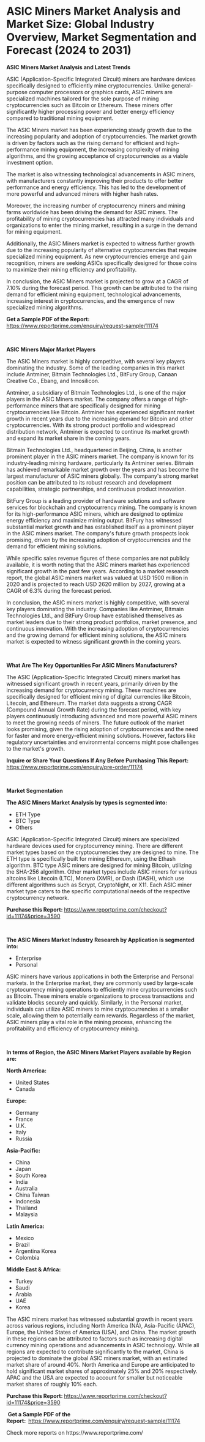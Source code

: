 <p><h1>ASIC Miners Market Analysis and Market Size: Global Industry Overview, Market Segmentation and Forecast (2024 to 2031)</h1></p><p><strong>ASIC Miners Market Analysis and Latest Trends</strong></p>
<p><p>ASIC (Application-Specific Integrated Circuit) miners are hardware devices specifically designed to efficiently mine cryptocurrencies. Unlike general-purpose computer processors or graphics cards, ASIC miners are specialized machines tailored for the sole purpose of mining cryptocurrencies such as Bitcoin or Ethereum. These miners offer significantly higher processing power and better energy efficiency compared to traditional mining equipment.</p><p>The ASIC Miners market has been experiencing steady growth due to the increasing popularity and adoption of cryptocurrencies. The market growth is driven by factors such as the rising demand for efficient and high-performance mining equipment, the increasing complexity of mining algorithms, and the growing acceptance of cryptocurrencies as a viable investment option.</p><p>The market is also witnessing technological advancements in ASIC miners, with manufacturers constantly improving their products to offer better performance and energy efficiency. This has led to the development of more powerful and advanced miners with higher hash rates.</p><p>Moreover, the increasing number of cryptocurrency miners and mining farms worldwide has been driving the demand for ASIC miners. The profitability of mining cryptocurrencies has attracted many individuals and organizations to enter the mining market, resulting in a surge in the demand for mining equipment.</p><p>Additionally, the ASIC Miners market is expected to witness further growth due to the increasing popularity of alternative cryptocurrencies that require specialized mining equipment. As new cryptocurrencies emerge and gain recognition, miners are seeking ASICs specifically designed for those coins to maximize their mining efficiency and profitability.</p><p>In conclusion, the ASIC Miners market is projected to grow at a CAGR of 7.10% during the forecast period. This growth can be attributed to the rising demand for efficient mining equipment, technological advancements, increasing interest in cryptocurrencies, and the emergence of new specialized mining algorithms.</p></p>
<p><strong>Get a Sample PDF of the Report:&nbsp;</strong> <a href="https://www.reportprime.com/enquiry/request-sample/11174">https://www.reportprime.com/enquiry/request-sample/11174</a></p>
<p>&nbsp;</p>
<p><strong>ASIC Miners Major Market Players</strong></p>
<p><p>The ASIC Miners market is highly competitive, with several key players dominating the industry. Some of the leading companies in this market include Antminer, Bitmain Technologies Ltd., BitFury Group, Canaan Creative Co., Ebang, and Innosilicon.</p><p>Antminer, a subsidiary of Bitmain Technologies Ltd., is one of the major players in the ASIC Miners market. The company offers a range of high-performance miners that are specifically designed for mining cryptocurrencies like Bitcoin. Antminer has experienced significant market growth in recent years due to the increasing demand for Bitcoin and other cryptocurrencies. With its strong product portfolio and widespread distribution network, Antminer is expected to continue its market growth and expand its market share in the coming years.</p><p>Bitmain Technologies Ltd., headquartered in Beijing, China, is another prominent player in the ASIC miners market. The company is known for its industry-leading mining hardware, particularly its Antminer series. Bitmain has achieved remarkable market growth over the years and has become the largest manufacturer of ASIC miners globally. The company's strong market position can be attributed to its robust research and development capabilities, strategic partnerships, and continuous product innovation.</p><p>BitFury Group is a leading provider of hardware solutions and software services for blockchain and cryptocurrency mining. The company is known for its high-performance ASIC miners, which are designed to optimize energy efficiency and maximize mining output. BitFury has witnessed substantial market growth and has established itself as a prominent player in the ASIC miners market. The company's future growth prospects look promising, driven by the increasing adoption of cryptocurrencies and the demand for efficient mining solutions.</p><p>While specific sales revenue figures of these companies are not publicly available, it is worth noting that the ASIC miners market has experienced significant growth in the past few years. According to a market research report, the global ASIC miners market was valued at USD 1500 million in 2020 and is projected to reach USD 2620 million by 2027, growing at a CAGR of 6.3% during the forecast period.</p><p>In conclusion, the ASIC miners market is highly competitive, with several key players dominating the industry. Companies like Antminer, Bitmain Technologies Ltd., and BitFury Group have established themselves as market leaders due to their strong product portfolios, market presence, and continuous innovation. With the increasing adoption of cryptocurrencies and the growing demand for efficient mining solutions, the ASIC miners market is expected to witness significant growth in the coming years.</p></p>
<p>&nbsp;</p>
<p><strong>What Are The Key Opportunities For ASIC Miners Manufacturers?</strong></p>
<p><p>The ASIC (Application-Specific Integrated Circuit) miners market has witnessed significant growth in recent years, primarily driven by the increasing demand for cryptocurrency mining. These machines are specifically designed for efficient mining of digital currencies like Bitcoin, Litecoin, and Ethereum. The market data suggests a strong CAGR (Compound Annual Growth Rate) during the forecast period, with key players continuously introducing advanced and more powerful ASIC miners to meet the growing needs of miners. The future outlook of the market looks promising, given the rising adoption of cryptocurrencies and the need for faster and more energy-efficient mining solutions. However, factors like regulatory uncertainties and environmental concerns might pose challenges to the market's growth.</p></p>
<p><strong>Inquire or Share Your Questions If Any Before Purchasing This Report:</strong> <a href="https://www.reportprime.com/enquiry/pre-order/11174">https://www.reportprime.com/enquiry/pre-order/11174</a></p>
<p>&nbsp;</p>
<p><strong>Market Segmentation</strong></p>
<p><strong>The ASIC Miners Market Analysis by types is segmented into:</strong></p>
<p><ul><li>ETH Type</li><li>BTC Type</li><li>Others</li></ul></p>
<p><p>ASIC (Application-Specific Integrated Circuit) miners are specialized hardware devices used for cryptocurrency mining. There are different market types based on the cryptocurrencies they are designed to mine. The ETH type is specifically built for mining Ethereum, using the Ethash algorithm. BTC type ASIC miners are designed for mining Bitcoin, utilizing the SHA-256 algorithm. Other market types include ASIC miners for various altcoins like Litecoin (LTC), Monero (XMR), or Dash (DASH), which use different algorithms such as Scrypt, CryptoNight, or X11. Each ASIC miner market type caters to the specific computational needs of the respective cryptocurrency network.</p></p>
<p><strong>Purchase this Report:&nbsp;</strong><a href="https://www.reportprime.com/checkout?id=11174&price=3590">https://www.reportprime.com/checkout?id=11174&price=3590</a></p>
<p>&nbsp;</p>
<p><strong>The ASIC Miners Market Industry Research by Application is segmented into:</strong></p>
<p><ul><li>Enterprise</li><li>Personal</li></ul></p>
<p><p>ASIC miners have various applications in both the Enterprise and Personal markets. In the Enterprise market, they are commonly used by large-scale cryptocurrency mining operations to efficiently mine cryptocurrencies such as Bitcoin. These miners enable organizations to process transactions and validate blocks securely and quickly. Similarly, in the Personal market, individuals can utilize ASIC miners to mine cryptocurrencies at a smaller scale, allowing them to potentially earn rewards. Regardless of the market, ASIC miners play a vital role in the mining process, enhancing the profitability and efficiency of cryptocurrency mining.</p></p>
<p>&nbsp;</p>
<p><strong>In terms of Region, the ASIC Miners Market Players available by Region are:</strong></p>
<p>
    <p> <strong> North America: </strong>
        <ul>
            <li>United States</li>
            <li>Canada</li>
        </ul>
        </p> 
    <p> <strong> Europe: </strong>
        <ul>
            <li>Germany</li>
            <li>France</li>
            <li>U.K.</li>
            <li>Italy</li>
            <li>Russia</li>
        </ul>
        </p> 
    <p> <strong> Asia-Pacific: </strong>
        <ul>
            <li>China</li>
            <li>Japan</li>
            <li>South Korea</li>
            <li>India</li>
            <li>Australia</li>
            <li>China Taiwan</li>
            <li>Indonesia</li>
            <li>Thailand</li>
            <li>Malaysia</li>
        </ul>
        </p> 
    <p> <strong> Latin America: </strong>
        <ul>
            <li>Mexico</li>
            <li>Brazil</li>
            <li>Argentina Korea</li>
            <li>Colombia</li>
        </ul>
        </p> 
    <p> <strong> Middle East & Africa: </strong>
        <ul>
            <li>Turkey</li>
            <li>Saudi</li>
            <li>Arabia</li>
            <li>UAE</li>
            <li>Korea</li>
        </ul>
    </p>
    </p>
<p><p>The ASIC miners market has witnessed substantial growth in recent years across various regions, including North America (NA), Asia-Pacific (APAC), Europe, the United States of America (USA), and China. The market growth in these regions can be attributed to factors such as increasing digital currency mining operations and advancements in ASIC technology. While all regions are expected to contribute significantly to the market, China is projected to dominate the global ASIC miners market, with an estimated market share of around 40%. North America and Europe are anticipated to hold significant market shares of approximately 25% and 20% respectively. APAC and the USA are expected to account for smaller but noticeable market shares of roughly 10% each.</p></p>
<p><strong>Purchase this Report: </strong><a href="https://www.reportprime.com/checkout?id=11174&price=3590">https://www.reportprime.com/checkout?id=11174&price=3590</a></p>
<p>&nbsp;<strong>Get a Sample PDF of the Report:&nbsp;&nbsp;</strong><a href="https://www.reportprime.com/enquiry/request-sample/11174">https://www.reportprime.com/enquiry/request-sample/11174</a></p>
<p><strong></strong></p>
<p>Check more reports on https://www.reportprime.com/</p>